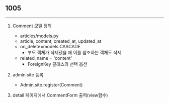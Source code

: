 ## 1005

---

 

1. Comment 모델 정의
   - articles/models.py
   - article, content, created_at, updated_at
   - on_delete=models.CASCADE 
     - 부모 객체가 삭제됐을 때 이를 참조하는 객체도 삭제
   - related_name = 'content'
     - ForeignKey 클래스의 선택 옵션

2. admin site 등록
   - Admin.site.register(Comment)

3. detail 페이지에서 CommentForm 출력(view함수)